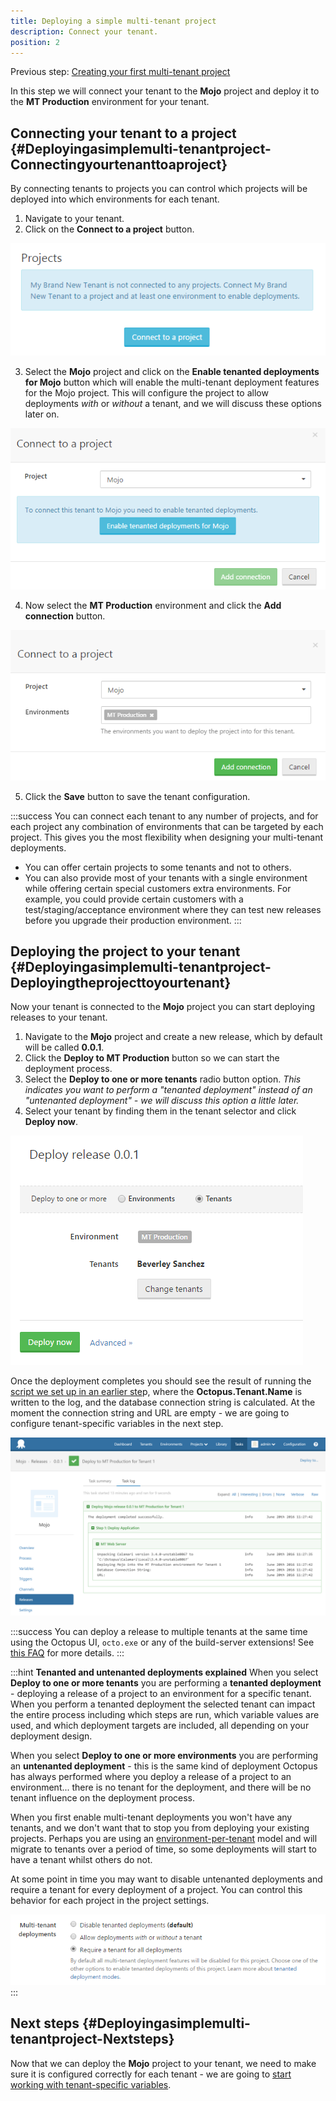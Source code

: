 ```yaml
---
title: Deploying a simple multi-tenant project
description: Connect your tenant.
position: 2
---
```


Previous step: [Creating your first multi-tenant project](/docs/guides/multi-tenant-deployments/multi-tenant-deployment-guide/creating-your-first-multi-tenant-project.md)

In this step we will connect your tenant to the **Mojo** project and deploy it to the **MT Production** environment for your tenant.

## Connecting your tenant to a project {#Deployingasimplemulti-tenantproject-Connectingyourtenanttoaproject}

By connecting tenants to projects you can control which projects will be deployed into which environments for each tenant.

1. Navigate to your tenant.
2. Click on the **Connect to a project** button.

![](/docs/images/5669221/5865688.png "width=500")

3. Select the **Mojo** project and click on the **Enable tenanted deployments for Mojo** button which will enable the multi-tenant deployment features for the Mojo project. This will configure the project to allow deployments *with* or *without* a tenant, and we will discuss these options later on.

![](/docs/images/5669221/5865689.png "width=500")

4. Now select the **MT Production** environment and click the **Add connection** button.

![](/docs/images/5669221/5865557.png "width=500")

5. Click the **Save** button to save the tenant configuration.

:::success
You can connect each tenant to any number of projects, and for each project any combination of environments that can be targeted by each project. This gives you the most flexibility when designing your multi-tenant deployments.

- You can offer certain projects to some tenants and not to others.
- You can also provide most of your tenants with a single environment while offering certain special customers extra environments. For example, you could provide certain customers with a test/staging/acceptance environment where they can test new releases before you upgrade their production environment.
  :::

## Deploying the project to your tenant {#Deployingasimplemulti-tenantproject-Deployingtheprojecttoyourtenant}

Now your tenant is connected to the **Mojo** project you can start deploying releases to your tenant.

1. Navigate to the **Mojo** project and create a new release, which by default will be called **0.0.1**.
2. Click the **Deploy to MT Production** button so we can start the deployment process.
3. Select the **Deploy to one or more tenants** radio button option. *This indicates you want to perform a "tenanted deployment" instead of an "untenanted deployment" - we will discuss this option a little later.*
4. Select your tenant by finding them in the tenant selector and click **Deploy now**.

![](/docs/images/5669221/5865649.png "width=300")

Once the deployment completes you should see the result of running the [script we set up in an earlier ste](/docs/guides/multi-tenant-deployments/multi-tenant-deployment-guide/creating-your-first-multi-tenant-project.md)p, where the **Octopus.Tenant.Name** is written to the log, and the database connection string is calculated. At the moment the connection string and URL are empty - we are going to configure tenant-specific variables in the next step.

![](/docs/images/5669221/5865596.png "width=500")

:::success
You can deploy a release to multiple tenants at the same time using the Octopus UI, `octo.exe` or any of the build-server extensions! See [this FAQ](/docs/guides/multi-tenant-deployments/multi-tenant-deployments-faq.md) for more details.
:::

:::hint
**Tenanted and untenanted deployments explained**
When you select **Deploy to one or more tenants** you are performing a **tenanted deployment** - deploying a release of a project to an environment for a specific tenant. When you perform a tenanted deployment the selected tenant can impact the entire process including which steps are run, which variable values are used, and which deployment targets are included, all depending on your deployment design.

When you select **Deploy to one or more environments** you are performing an **untenanted deployment** - this is the same kind of deployment Octopus has always performed where you deploy a release of a project to an environment... there is no tenant for the deployment, and there will be no tenant influence on the deployment process.

When you first enable multi-tenant deployments you won't have any tenants, and we don't want that to stop you from deploying your existing projects. Perhaps you are using an [environment-per-tenant](/docs/guides/multi-tenant-deployments/multi-tenant-deployments-prior-to-octopus-3.4/index.md) model and will migrate to tenants over a period of time, so some deployments will start to have a tenant whilst others do not.

At some point in time you may want to disable untenanted deployments and require a tenant for every deployment of a project. You can control this behavior for each project in the project settings.

![](/docs/images/5669221/5865690.png)
:::

## Next steps {#Deployingasimplemulti-tenantproject-Nextsteps}

Now that we can deploy the **Mojo** project to your tenant, we need to make sure it is configured correctly for each tenant - we are going to [start working with tenant-specific variables](/docs/guides/multi-tenant-deployments/multi-tenant-deployment-guide/working-with-tenant-specific-variables.md).
